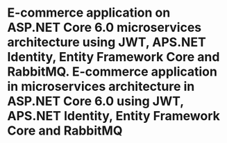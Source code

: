 # E-commerce application on ASP.NET Core 6.0 microservices architecture using JWT, APS.NET Identity, Entity Framework Core and RabbitMQ. E-commerce application in microservices architecture in ASP.NET Core 6.0 using JWT, APS.NET Identity, Entity Framework Core and RabbitMQ
